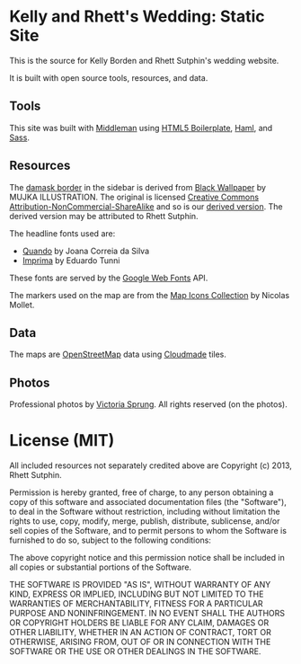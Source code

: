 # Kelly and Rhett's Wedding: Static Site

This is the source for Kelly Borden and Rhett Sutphin's wedding website.

It is built with open source tools, resources, and data.

## Tools

This site was built with [Middleman][] using [HTML5 Boilerplate][], [Haml][], and
[Sass][].

[Middleman]: http://middlemanapp.com/
[HTML5 Boilerplate]: http://html5boilerplate.com/
[HAML]: http://haml.info/
[Sass]: http://sass-lang.com/

## Resources

The [damask border][damask-border] in the sidebar is derived from
[Black Wallpaper][] by MUJKA ILLUSTRATION. The original is licensed
[Creative Commons Attribution-NonCommercial-ShareAlike][CC-BY-NC-SA] and so is
our [derived version][damask-border]. The derived version may be attributed to
Rhett Sutphin.

[Black Wallpaper]: http://qvectors.net/misc-vectors/black-wallpaper-vecto/
[CC-BY-NC-SA]: http://creativecommons.org/licenses/by-nc-sa/3.0/
[damask-border]: /images/blackwallpaper-lightened-slice-200px.png

The headline fonts used are:

* [Quando][] by Joana Correia da Silva
* [Imprima][] by Eduardo Tunni

These fonts are served by the [Google Web Fonts][] API.

[Quando]: http://www.google.com/webfonts/specimen/Quando
[Imprima]: http://www.google.com/webfonts/specimen/Imprima
[Google Web Fonts]: http://www.google.com/webfonts/

The markers used on the map are from the [Map Icons Collection][mapicons] by
Nicolas Mollet.

[mapicons]: http://mapicons.nicolasmollet.com/

## Data

The maps are [OpenStreetMap][osm] data using [Cloudmade][] tiles.

[osm]: http://www.openstreetmap.org/
[Cloudmade]: http://leaflet.cloudmade.com/
[cta-data]: http://geocommons.com/overlays/96991

## Photos

Professional photos by [Victoria Sprung][sprung]. All rights reserved (on the
photos).

[sprung]: http://sprungphoto.com/

# License (MIT)

All included resources not separately credited above are Copyright (c) 2013,
Rhett Sutphin.

Permission is hereby granted, free of charge, to any person obtaining a copy of
this software and associated documentation files (the "Software"), to deal in
the Software without restriction, including without limitation the rights to
use, copy, modify, merge, publish, distribute, sublicense, and/or sell copies of
the Software, and to permit persons to whom the Software is furnished to do so,
subject to the following conditions:

The above copyright notice and this permission notice shall be included in all
copies or substantial portions of the Software.

THE SOFTWARE IS PROVIDED "AS IS", WITHOUT WARRANTY OF ANY KIND, EXPRESS OR
IMPLIED, INCLUDING BUT NOT LIMITED TO THE WARRANTIES OF MERCHANTABILITY, FITNESS
FOR A PARTICULAR PURPOSE AND NONINFRINGEMENT. IN NO EVENT SHALL THE AUTHORS OR
COPYRIGHT HOLDERS BE LIABLE FOR ANY CLAIM, DAMAGES OR OTHER LIABILITY, WHETHER
IN AN ACTION OF CONTRACT, TORT OR OTHERWISE, ARISING FROM, OUT OF OR IN
CONNECTION WITH THE SOFTWARE OR THE USE OR OTHER DEALINGS IN THE SOFTWARE.
